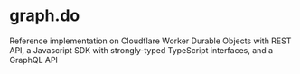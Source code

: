 # graph.do
Reference implementation on Cloudflare Worker Durable Objects with REST API, a Javascript SDK with strongly-typed TypeScript interfaces, and a GraphQL API
